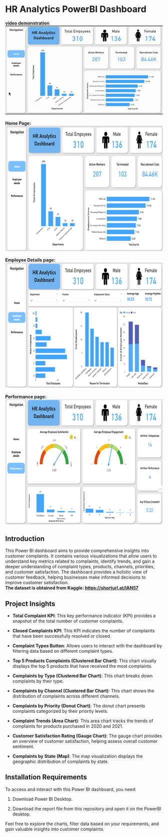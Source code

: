 # HR Analytics PowerBI Dashboard
<b>video demonstration</b><br>
![](https://github.com/iqbal1526/HR-Analytics-PowerBI-Dashboard/blob/main/Screenshots%20and%20gif/HR%20rec.gif)
<br><br>
<b>Home Page:</b><br>
<img src="/Screenshots and gif/Screen 1.png" alt="Image Description" width="600" height="400">
<br><br><b>Employee Details page:</b><br>
<img src="/Screenshots and gif/Screen 2.png" alt="Image Description" width="600" height="400">
<br><br><b>Performance page:</b><br>
<img src="/Screenshots and gif/Screen 3.png" alt="Image Description" width="600" height="400">

## Introduction

This Power BI dashboard aims to provide comprehensive insights into customer complaints. It contains various visualizations that allow users to understand key metrics related to complaints, identify trends, and gain a deeper understanding of complaint types, products, channels, priorities, and customer satisfaction. The dashboard provides a holistic view of customer feedback, helping businesses make informed decisions to improve customer satisfaction.<br>
<b> The dataset is obtained from Kaggle: https://shorturl.at/lAN57 </b>

## Project Insights

- **Total Complaint KPI**: This key performance indicator (KPI) provides a snapshot of the total number of customer complaints.

- **Closed Complaints KPI**: This KPI indicates the number of complaints that have been successfully resolved or closed.

- **Complaint Types Button**: Allows users to interact with the dashboard by filtering data based on different complaint types.

- **Top 5 Products Complaints (Clustered Bar Chart)**: This chart visually displays the top 5 products that have received the most complaints.

- **Complaints by Type (Clustered Bar Chart)**: This chart breaks down complaints by their type.

- **Complaints by Channel (Clustered Bar Chart)**: This chart shows the distribution of complaints across different channels.

- **Complaints by Priority (Donut Chart)**: The donut chart presents complaints categorized by their priority levels.

- **Complaint Trends (Area Chart)**: This area chart tracks the trends of complaints for products purchased in 2020 and 2021.

- **Customer Satisfaction Rating (Gauge Chart)**: The gauge chart provides an overview of customer satisfaction, helping assess overall customer sentiment.

- **Complaints by State (Map)**: The map visualization displays the geographic distribution of complaints by state.

## Installation Requirements

To access and interact with this Power BI dashboard, you need:

1. Download Power BI Desktop.

2. Download the report file from this repository and open it on the PowerBI desktop.

Feel free to explore the charts, filter data based on your requirements, and gain valuable insights into customer complaints.
